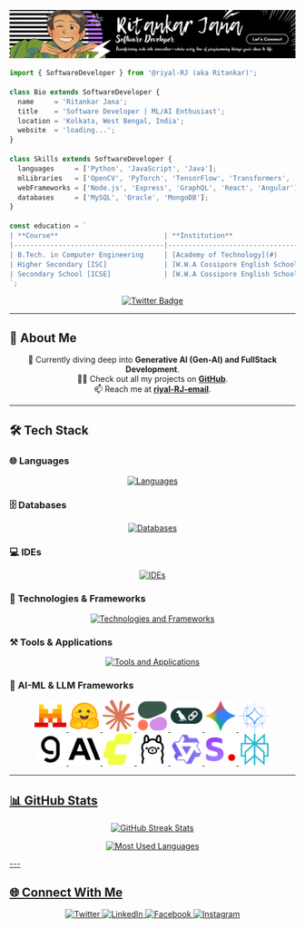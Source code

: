 <p align="center">
  <img src="https://github.com/riyal-rj/riyal-RJ/blob/main/cover-rj.png" alt="Cover Image" />
</p>

```javascript
import { SoftwareDeveloper } from '@riyal-RJ (aka Ritankar)';

class Bio extends SoftwareDeveloper {
  name     = 'Ritankar Jana';
  title    = 'Software Developer | ML/AI Enthusiast';
  location = 'Kolkata, West Bengal, India';
  website  = 'loading...';
}

class Skills extends SoftwareDeveloper {
  languages     = ['Python', 'JavaScript', 'Java'];
  mlLibraries   = ['OpenCV', 'PyTorch', 'TensorFlow', 'Transformers', 'Scikit-Learn'];
  webFrameworks = ['Node.js', 'Express', 'GraphQL', 'React', 'Angular'];
  databases     = ['MySQL', 'Oracle', 'MongoDB'];
}

const education = `
| **Course**                          | **Institution**                            | **Year of Graduation** | **Grade**   |
|-------------------------------------|--------------------------------------------|------------------------|-------------|
| B.Tech. in Computer Engineering     | [Academy of Technology](#)                 | 2021 - Present         | 8.99 CGPA   |
| Higher Secondary [ISC]              | [W.W.A Cossipore English School](#)        | 2018-2020              | 89.25%      |
| Secondary School [ICSE]             | [W.W.A Cossipore English School](#)        | 2005-2018              | 91.00%      |
`;
```

<p align="center">
  <a href="https://twitter.com/jana_ritankar" target="_blank">
    <img src="https://img.shields.io/twitter/follow/jana_ritankar?logo=twitter&style=for-the-badge" alt="Twitter Badge"/>
  </a>
</p>

---

## 🚀 About Me

<p align="center">
  🌱 Currently diving deep into <b>Generative AI (Gen-AI) and FullStack Development</b>. <br>
  👨‍💻 Check out all my projects on <a href="https://github.com/riyal-RJ" target="_blank"><strong>GitHub</strong></a>. <br>
  📫 Reach me at <a href="mailto:ritankar.jana.official@gmail.com"><strong>riyal-RJ-email</strong></a>. <br>
</p>

---

## 🛠️ Tech Stack

### 🌐 **Languages**
<p align="center">
  <a href="https://skillicons.dev">
    <img src="https://skillicons.dev/icons?i=java,py,js,ts,cpp,c&perline=6" alt="Languages"/>
  </a>
</p>

### 🗄️ **Databases**
<p align="center">
  <a href="https://skillicons.dev">
    <img src="https://skillicons.dev/icons?i=mysql,mongodb,postgres,sqlite,cassandra&perline=5" alt="Databases"/>
  </a>
</p>

### 💻 **IDEs**
<p align="center">
  <a href="https://skillicons.dev">
    <img src="https://skillicons.dev/icons?i=vscode,idea,pycharm,eclipse&perline=5" alt="IDEs"/>
  </a>
</p>

### 🚀 **Technologies & Frameworks**
<p align="center">
  <a href="https://skillicons.dev">
    <img src="https://skillicons.dev/icons?i=tensorflow,pytorch,opencv,sklearn,regex,selenium,django,fastapi,express,flask,nodejs,apollo,graphql,react,redux,redis,spring,npm,html,vite,angular,tailwind,threejs,materialui,css,bootstrap,babel&perline=9" alt="Technologies and Frameworks"/>
  </a>
</p>

### ⚒️ **Tools & Applications**
<p align="center">
  <a href="https://skillicons.dev">
    <img src="https://skillicons.dev/icons?i=postman,git,github,stackoverflow,gmail,linkedin,instagram,linux,notion,vercel,powershell,ubuntu,discord,anaconda,windows,twitter&perline=8" alt="Tools and Applications"/>
  </a>
</p>

### 🤖 **AI-ML & LLM Frameworks**
<p align="center">
<a href="https://lobehub.com/icons/mistral"><picture><source media="(prefers-color-scheme: dark)" srcset="https://raw.githubusercontent.com/lobehub/lobe-icons/refs/heads/master/packages/static-png/dark/mistral-color.png" /><img height="56px" width="56px" src="https://raw.githubusercontent.com/lobehub/lobe-icons/refs/heads/master/packages/static-png/light/mistral-color.png" /></picture>
<a href="https://lobehub.com/icons/huggingface"><picture><source media="(prefers-color-scheme: dark)" srcset="https://raw.githubusercontent.com/lobehub/lobe-icons/refs/heads/master/packages/static-png/dark/huggingface-color.png" /><img height="56px" width="56px" src="https://raw.githubusercontent.com/lobehub/lobe-icons/refs/heads/master/packages/static-png/light/huggingface-color.png" /></picture>
<a href="https://lobehub.com/icons/claude"><picture><source media="(prefers-color-scheme: dark)" srcset="https://raw.githubusercontent.com/lobehub/lobe-icons/refs/heads/master/packages/static-png/dark/claude-color.png" /><img height="56px" width="56px" src="https://raw.githubusercontent.com/lobehub/lobe-icons/refs/heads/master/packages/static-png/light/claude-color.png" /></picture>
<a href="https://lobehub.com/icons/cohere"><picture><source media="(prefers-color-scheme: dark)" srcset="https://raw.githubusercontent.com/lobehub/lobe-icons/refs/heads/master/packages/static-png/dark/cohere-color.png" /><img height="56px" width="56px" src="https://raw.githubusercontent.com/lobehub/lobe-icons/refs/heads/master/packages/static-png/light/cohere-color.png" /></picture>
<a href="https://lobehub.com/icons/langchain"><picture><source media="(prefers-color-scheme: dark)" srcset="https://raw.githubusercontent.com/lobehub/lobe-icons/refs/heads/master/packages/static-png/dark/langchain-color.png" /><img height="56px" width="56px" src="https://raw.githubusercontent.com/lobehub/lobe-icons/refs/heads/master/packages/static-png/light/langchain-color.png" /></picture>
<a href="https://lobehub.com/icons/gemini"><picture><source media="(prefers-color-scheme: dark)" srcset="https://raw.githubusercontent.com/lobehub/lobe-icons/refs/heads/master/packages/static-png/dark/gemini-color.png" /><img height="56px" width="56px" src="https://raw.githubusercontent.com/lobehub/lobe-icons/refs/heads/master/packages/static-png/light/gemini-color.png" /></picture>
<a href="https://lobehub.com/icons/gemma"><picture><source media="(prefers-color-scheme: dark)" srcset="https://raw.githubusercontent.com/lobehub/lobe-icons/refs/heads/master/packages/static-png/dark/gemma-color.png" /><img height="56px" width="56px" src="https://raw.githubusercontent.com/lobehub/lobe-icons/refs/heads/master/packages/static-png/light/gemma-color.png" /></picture><br/>
<a href="https://lobehub.com/icons/groq"><picture><source media="(prefers-color-scheme: dark)" srcset="https://raw.githubusercontent.com/lobehub/lobe-icons/refs/heads/master/packages/static-png/dark/groq.png" /><img height="56px" width="56px" src="https://raw.githubusercontent.com/lobehub/lobe-icons/refs/heads/master/packages/static-png/light/groq.png" /></picture>
<a href="https://lobehub.com/icons/anthropic"><picture><source media="(prefers-color-scheme: dark)" srcset="https://raw.githubusercontent.com/lobehub/lobe-icons/refs/heads/master/packages/static-png/dark/anthropic.png" /><img height="56px" width="56px" src="https://raw.githubusercontent.com/lobehub/lobe-icons/refs/heads/master/packages/static-png/light/anthropic.png" /></picture>
<a href="https://lobehub.com/icons/comfyui"><picture><source media="(prefers-color-scheme: dark)" srcset="https://raw.githubusercontent.com/lobehub/lobe-icons/refs/heads/master/packages/static-png/dark/comfyui-color.png" /><img height="56px" width="56px" src="https://raw.githubusercontent.com/lobehub/lobe-icons/refs/heads/master/packages/static-png/light/comfyui-color.png" /></picture>
<a href="https://lobehub.com/icons/ollama"><picture><source media="(prefers-color-scheme: dark)" srcset="https://raw.githubusercontent.com/lobehub/lobe-icons/refs/heads/master/packages/static-png/dark/ollama.png" /><img height="56px" width="56px" src="https://raw.githubusercontent.com/lobehub/lobe-icons/refs/heads/master/packages/static-png/light/ollama.png" /></picture>
<a href="https://lobehub.com/icons/qwen"><picture><source media="(prefers-color-scheme: dark)" srcset="https://raw.githubusercontent.com/lobehub/lobe-icons/refs/heads/master/packages/static-png/dark/qwen-color.png" /><img height="56px" width="56px" src="https://raw.githubusercontent.com/lobehub/lobe-icons/refs/heads/master/packages/static-png/light/qwen-color.png" /></picture>
<a href="https://lobehub.com/icons/stability"><picture><source media="(prefers-color-scheme: dark)" srcset="https://raw.githubusercontent.com/lobehub/lobe-icons/refs/heads/master/packages/static-png/dark/stability-color.png" /><img height="56px" width="56px" src="https://raw.githubusercontent.com/lobehub/lobe-icons/refs/heads/master/packages/static-png/light/stability-color.png" /></picture>
<a href="https://lobehub.com/icons/perplexity"><picture><source media="(prefers-color-scheme: dark)" srcset="https://raw.githubusercontent.com/lobehub/lobe-icons/refs/heads/master/packages/static-png/dark/perplexity-color.png" /><img height="56px" width="56px" src="https://raw.githubusercontent.com/lobehub/lobe-icons/refs/heads/master/packages/static-png/light/perplexity-color.png" /></picture>
</p>
  
---

## 📊 GitHub Stats
<p align="center">
<p align="center">
  <img align="center" src="https://github-readme-streak-stats.herokuapp.com/?user=riyal-rj&theme=radical" alt="GitHub Streak Stats"/>
</p>
<p align="center">
  <img align="center" src="https://github-readme-stats.vercel.app/api/top-langs/?username=riyal-rj&layout=compact&theme=radical" alt="Most Used Languages"/>
</p>
</p>
---

## 🌐 Connect With Me

<p align="center">
  <a href="https://twitter.com/jana_ritankar" target="_blank">
    <img src="https://img.shields.io/badge/Twitter-1DA1F2?style=for-the-badge&logo=twitter&logoColor=white" alt="Twitter"/>
  </a>
  <a href="https://www.linkedin.com/in/ritankar-jana-086a5321b/" target="_blank">
    <img src="https://img.shields.io/badge/LinkedIn-0A66C2?style=for-the-badge&logo=linkedin&logoColor=white" alt="LinkedIn"/>
  </a>
  <a href="https://www.facebook.com/profile.php?id=100077661774639" target="_blank">
    <img src="https://img.shields.io/badge/Facebook-1877F2?style=for-the-badge&logo=facebook&logoColor=white" alt="Facebook"/>
  </a>
  <a href="https://www.instagram.com/jana_ritankar/" target="_blank">
    <img src="https://img.shields.io/badge/Instagram-E4405F?style=for-the-badge&logo=instagram&logoColor=white" alt="Instagram"/>
  </a>
</p>
